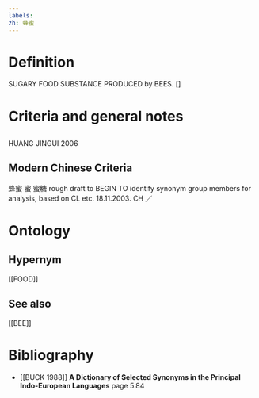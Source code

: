 ```yaml
---
labels: 
zh: 蜂蜜
---
```


# Definition
SUGARY FOOD SUBSTANCE PRODUCED by BEES. []
# Criteria and general notes
## 
HUANG JINGUI 2006
## Modern Chinese Criteria
蜂蜜
蜜
蜜糖
rough draft to BEGIN TO identify synonym group members for analysis, based on CL etc. 18.11.2003. CH ／
# Ontology

## Hypernym
[[FOOD]]
## See also
[[BEE]]
# Bibliography
- [[BUCK 1988]]
**A Dictionary of Selected Synonyms in the Principal Indo-European Languages** page 5.84
